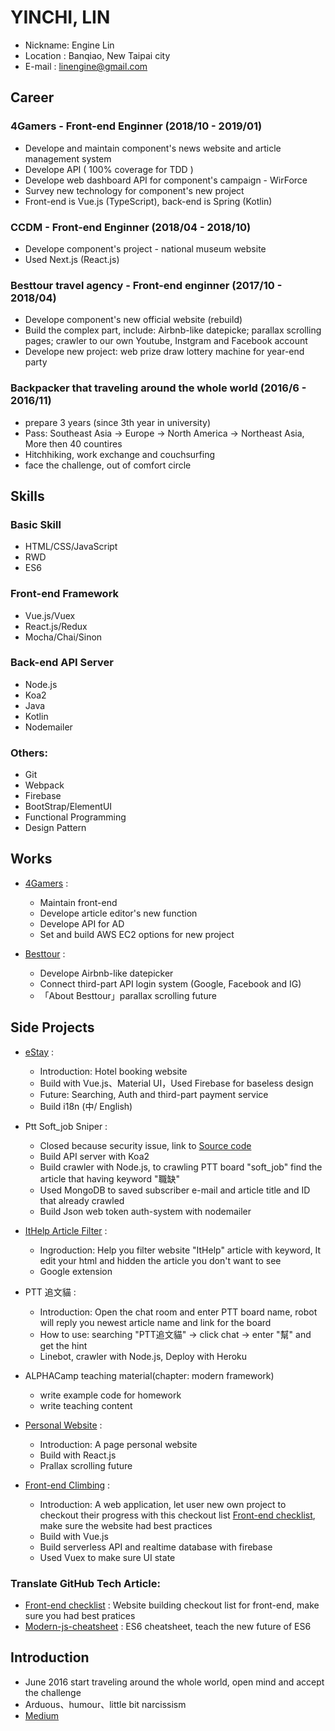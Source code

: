 # YINCHI, LIN

* Nickname: Engine Lin
* Location : Banqiao, New Taipai city
* E-mail : linengine@gmail.com

## Career

### 4Gamers - Front-end Enginner (2018/10 - 2019/01)

* Develope and maintain component's news website and article management system
* Develope API ( 100% coverage for TDD )
* Develope web dashboard API for component's campaign - WirForce
* Survey new technology for component's new project
* Front-end is Vue.js (TypeScript), back-end is Spring (Kotlin)

### CCDM - Front-end Enginner (2018/04 - 2018/10)

* Develope component's project - national museum website
* Used Next.js (React.js)

### Besttour travel agency - Front-end enginner (2017/10 - 2018/04)

* Develope component's new official website (rebuild)
* Build the complex part, include: Airbnb-like datepicke; parallax scrolling pages; crawler to our own Youtube, Instgram and Facebook account
* Develope new project: web prize draw lottery machine for year-end party

### Backpacker that traveling around the whole world (2016/6 - 2016/11)

* prepare 3 years (since 3th year in university)
* Pass: Southeast Asia -> Europe -> North America -> Northeast Asia, More then 40 countires
* Hitchhiking, work exchange and couchsurfing
* face the challenge, out of comfort circle

## Skills

### Basic Skill

* HTML/CSS/JavaScript
* RWD
* ES6

### Front-end Framework

* Vue.js/Vuex
* React.js/Redux
* Mocha/Chai/Sinon

### Back-end API Server

* Node.js
* Koa2
* Java
* Kotlin
* Nodemailer

### Others:

* Git
* Webpack
* Firebase
* BootStrap/ElementUI
* Functional Programming
* Design Pattern

## Works


- <a href="https://www.4gamers.com.tw/">4Gamers</a> :

  - Maintain front-end
  - Develope article editor's new function
  - Develope API for AD
  - Set and build AWS EC2 options for new project
  
- <a href="https://www.besttour.com.tw/e_web/">Besttour</a> :

  - Develope Airbnb-like datepicker
  - Connect third-part API login system (Google, Facebook and IG)
  - 「About Besttour」parallax scrolling future

## Side Projects

- <a href="https://estay.keylessok.com/">eStay</a> :

  - Introduction: Hotel booking website
  - Build with Vue.js、Material UI，Used Firebase for baseless design
  - Future: Searching, Auth and third-part payment service
  - Build i18n (中/ English)

- Ptt Soft_job Sniper :

  - Closed because security issue, link to <a href="https://github.com/EngineLin/ptt-soft-job-sniper">Source code</a>
  - Build API server with Koa2
  - Build crawler with Node.js, to crawling PTT board "soft_job" find the article that having keyword "職缺"
  - Used MongoDB to saved subscriber e-mail and article title and ID that already crawled
  - Build Json web token auth-system with nodemailer

- <a href="https://github.com/EngineLin/googleExtensionFilter" target="_blank"> ItHelp Article Filter</a> :

  - Ingroduction: Help you filter website "ItHelp" article with keyword, It edit your html and hidden the article you don't want to see
  - Google extension
  
- PTT 追文貓 :

  - Introduction: Open the chat room and enter PTT board name, robot will reply you newest article name and link for the board
  - How to use: searching "PTT追文貓" -> click chat -> enter "幫" and get the hint
  - Linebot, crawler with Node.js, Deploy with Heroku

- ALPHACamp teaching material(chapter: modern framework)
  
  - write example code for homework
  - write teaching content

- <a href="https://enginelin.github.io/personalWebsite/" target="_blank">Personal Website</a> :

  - Introduction: A page personal website
  - Build with React.js
  - Prallax scrolling future

- <a href="https://enginelin.github.io/front-end-climbing/" target="_blank">Front-end Climbing</a> :

  - Introduction: A web application, let user new own project to checkout their progress with this checkout list <a href="https://github.com/EngineLin/Front-End-Checklist" target="_blank">Front-end checklist</a>, make sure the website had best practices
  - Build with Vue.js
  - Build serverless API and realtime database with firebase
  - Used Vuex to make sure UI state
  
### Translate GitHub Tech Article:

  * <a href="https://github.com/EngineLin/Front-End-Checklist" target="_blank">Front-end checklist</a> : Website building checkout list for front-end, make sure you had best pratices
  * <a href="https://github.com/EngineLin/modern-js-cheatsheet" target="_blank">Modern-js-cheatsheet</a> : ES6 cheatsheet, teach the new future of ES6
  
## Introduction

* June 2016 start traveling around the whole world, open mind and accept the challenge
* Arduous、humour、little bit narcissism
* <a href="https://goo.gl/VWvM3v" target="_blank">Medium</a>

